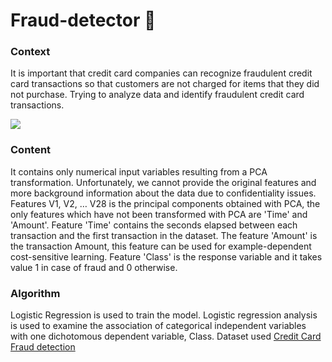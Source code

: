 # Fraud-detector 🦚

### Context
It is important that credit card companies can recognize fraudulent credit card transactions so that customers are not charged for items that they did not purchase. Trying to analyze data and identify fraudulent credit card transactions.

<img src='https://cdn.dribbble.com/users/6441473/screenshots/14811036/media/a2f1ca0a075b669a90633e42101b01d5.png?compress=1&resize=1000x600'>

### Content
It contains only numerical input variables resulting from a PCA transformation. Unfortunately, we cannot provide the original features and more background information about the data due to confidentiality issues. Features V1, V2, … V28 is the principal components obtained with PCA, the only features which have not been transformed with PCA are 'Time' and 'Amount'. Feature 'Time' contains the seconds elapsed between each transaction and the first transaction in the dataset. The feature 'Amount' is the transaction Amount, this feature can be used for example-dependent cost-sensitive learning. Feature 'Class' is the response variable and it takes value 1 in case of fraud and 0 otherwise.

### Algorithm 
Logistic Regression is used to train the model. Logistic regression analysis is used to examine the association of categorical independent variables with one dichotomous dependent variable, Class. Dataset used <a href='https://www.kaggle.com/mlg-ulb/creditcardfraud'>Credit Card Fraud detection</a>

